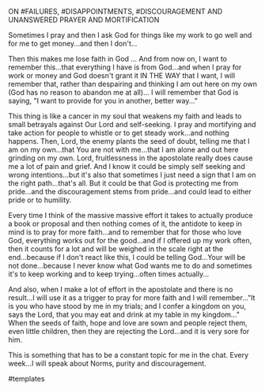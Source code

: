 ON #FAILURES, #DISAPPOINTMENTS, #DISCOURAGEMENT AND UNANSWERED PRAYER AND MORTIFICATION

  
Sometimes I pray and then I ask God for things like my work to go well and for me to get money...and then I don't...

  

Then this makes me lose faith in God ... And from now on, I want to remember this...that everything I have is from God...and when I pray for work or money and God doesn't grant it IN THE WAY that I want, I will remember that, rather than despairing and thinking I am out here on my own (God has no reason to abandon me at all)... I will remember that God is saying, "I want to provide for you in another, better way..."

  

This thing is like a cancer in my soul that weakens my faith and leads to small betrayals against Our Lord and self-seeking. I pray and mortifying and take action for people to whistle or to get steady work...and nothing happens. Then, Lord, the enemy plants the seed of doubt, telling me that I am on my own...that You are not with me...that I am alone and out here grinding on my own. Lord, fruitlessness in the apostolate really does cause me a lot of pain and grief. And I know it could be simply self seeking and wrong intentions...but it's also that sometimes I just need a sign that I am on the right path...that's all. But it could be that God is protecting me from pride...and the discouragement stems from pride...and could lead to either pride or to humility.

  

  

Every time I think of the massive massive effort it takes to actually produce a book or proposal and then nothing comes of it, the antidote to keep in mind is to pray for more faith...and to remember that for those who love God, everything works out for the good...and if I offered up my work often, then it counts for a lot and will be weighed in the scale right at the end...because if I don't react like this, I could be telling God...Your will be not done...because I never know what God wants me to do and sometimes it's to keep working and to keep trying...often times actually...

  

And also, when I make a lot of effort in the apostolate and there is no result...I will use it as a trigger to pray for more faith and I will remember..."It is you who have stood by me in my trials; and I confer a kingdom on you, says the Lord, that you may eat and drink at my table in my kingdom..." When the seeds of faith, hope and love are sown and people reject them, even little children, then they are rejecting the Lord...and it is very sore for him.

  

This is something that has to be a constant topic for me in the chat. Every week...I will speak about Norms, purity and discouragement.

#templates
